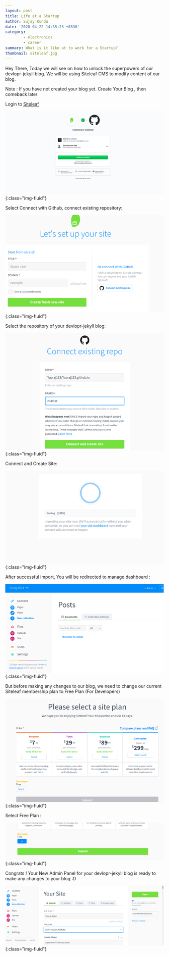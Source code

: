 ```yaml
---
layout: post
title: Life at a Startup
author: Sujay Kundu
date: '2020-04-22 14:35:23 +0530'
category:
        - electronics
        - career
summary: What is it like at to work for a Startup?
thumbnail: siteleaf.jpg
---
```


Hey There, Today we will see on how to unlock the superpowers of our devlopr-jekyll blog. We will be using Siteleaf CMS to modify content of our blog.

Note : If you have not created your blog yet. Create Your Blog , then comeback later

Login to [Siteleaf](https://www.siteleaf.com/)

![Using Siteleaf ](/assets/img/posts/siteleaf/1.png){:class="img-fluid"}

Select Connect with Github, connect existing repository:

![Using Siteleaf ](/assets/img/posts/siteleaf/2.png){:class="img-fluid"}

Select the repository of your devlopr-jekyll blog:

![Using Siteleaf ](/assets/img/posts/siteleaf/3.png){:class="img-fluid"}

Connect and Create Site:

![Using Siteleaf ](/assets/img/posts/siteleaf/4.png){:class="img-fluid"}

After successful import, You will be redirected to manage dashboard :

![Using Siteleaf ](/assets/img/posts/siteleaf/5.png){:class="img-fluid"}

But before making any changes to our blog, we need to change our current Siteleaf membership plan to Free Plan (For Developers)

![Using Siteleaf ](/assets/img/posts/siteleaf/6.png){:class="img-fluid"}

Select Free Plan :

![Using Siteleaf ](/assets/img/posts/siteleaf/8.png){:class="img-fluid"}

Congrats ! Your New Admin Panel for your devlopr-jekyll blog is ready to make any changes to your blog :D

![Using Siteleaf ](/assets/img/posts/siteleaf/9.png){:class="img-fluid"}





